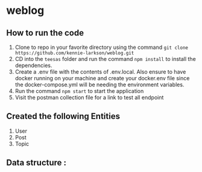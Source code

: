 # weblog

## How to run the code

1. Clone to repo in your favorite directory using the command `git clone https://github.com/kennie-larkson/weblog.git`
2. CD into the `teesas` folder and run the command `npm install` to install the dependencies.
3. Create a .env file with the contents of .env.local. Also ensure to have docker running on your machine and create your docker.env file since the docker-compose.yml will be needing the environment variables.
4. Run the command `npm start` to start the application
5. Visit the postman collection file for a link to test all endpoint

## Created the following Entities

1. User
2. Post
3. Topic

## Data structure :

